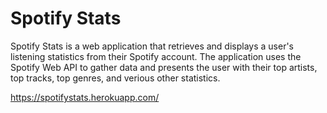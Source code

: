 # Spotify Stats

Spotify Stats is a web application that retrieves and displays a user's listening statistics from their Spotify account. The application uses the Spotify Web API to gather data and presents the user with their top artists, top tracks, top genres, and verious other statistics.

https://spotifystats.herokuapp.com/

